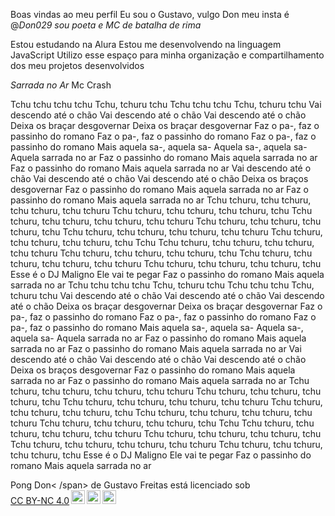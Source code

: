 Boas vindas ao meu perfil
Eu sou o Gustavo, vulgo Don
meu insta é @_Don029
sou poeta e MC de batalha de rima_

Estou estudando na Alura
Estou me desenvolvendo na linguagem JavaScript
Utilizo esse espaço para minha organização e compartilhamento dos meu projetos desenvolvidos

*Sarrada no Ar*
Mc Crash

Tchu tchu tchu tchu
Tchu, tchuru tchu
Tchu tchu tchu
Tchu, tchuru tchu
Vai descendo até o chão
Vai descendo até o chão
Vai descendo até o chão
Deixa os braçar desgovernar
Deixa os braçar desgovernar
Faz o pa-, faz o passinho do romano
Faz o pa-, faz o passinho do romano
Faz o pa-, faz o passinho do romano
Mais aquela sa-, aquela sa-
Aquela sa-, aquela sa-
Aquela sarrada no ar
Faz o passinho do romano
Mais aquela sarrada no ar
Faz o passinho do romano
Mais aquela sarrada no ar
Vai descendo até o chão
Vai descendo até o chão
Vai descendo até o chão
Deixa os braços desgovernar
Faz o passinho do romano
Mais aquela sarrada no ar
Faz o passinho do romano
Mais aquela sarrada no ar
Tchu tchuru, tchu tchuru, tchu tchuru, tchu tchuru
Tchu tchuru, tchu tchuru, tchu tchuru, tchu
Tchu tchuru, tchu tchuru, tchu tchuru, tchu tchuru
Tchu tchuru, tchu tchuru, tchu tchuru, tchu
Tchu tchuru, tchu tchuru, tchu tchuru, tchu tchuru
Tchu tchuru, tchu tchuru, tchu tchuru, tchu
Tchu
Tchu tchuru, tchu tchuru, tchu tchuru, tchu tchuru
Tchu tchuru, tchu tchuru, tchu tchuru, tchu
Tchu tchuru, tchu tchuru, tchu tchuru, tchu tchuru
Tchu tchuru, tchu tchuru, tchu tchuru, tchu
Esse é o DJ Maligno
Ele vai te pegar
Faz o passinho do romano
Mais aquela sarrada no ar
Tchu tchu tchu tchu
Tchu, tchuru tchu
Tchu tchu tchu
Tchu, tchuru tchu
Vai descendo até o chão
Vai descendo até o chão
Vai descendo até o chão
Deixa os braçar desgovernar
Deixa os braçar desgovernar
Faz o pa-, faz o passinho do romano
Faz o pa-, faz o passinho do romano
Faz o pa-, faz o passinho do romano
Mais aquela sa-, aquela sa-
Aquela sa-, aquela sa-
Aquela sarrada no ar
Faz o passinho do romano
Mais aquela sarrada no ar
Faz o passinho do romano
Mais aquela sarrada no ar
Vai descendo até o chão
Vai descendo até o chão
Vai descendo até o chão
Deixa os braços desgovernar
Faz o passinho do romano
Mais aquela sarrada no ar
Faz o passinho do romano
Mais aquela sarrada no ar
Tchu tchuru, tchu tchuru, tchu tchuru, tchu tchuru
Tchu tchuru, tchu tchuru, tchu tchuru, tchu
Tchu tchuru, tchu tchuru, tchu tchuru, tchu tchuru
Tchu tchuru, tchu tchuru, tchu tchuru, tchu
Tchu tchuru, tchu tchuru, tchu tchuru, tchu tchuru
Tchu tchuru, tchu tchuru, tchu tchuru, tchu
Tchu
Tchu tchuru, tchu tchuru, tchu tchuru, tchu tchuru
Tchu tchuru, tchu tchuru, tchu tchuru, tchu
Tchu tchuru, tchu tchuru, tchu tchuru, tchu tchuru
Tchu tchuru, tchu tchuru, tchu tchuru, tchu
Esse é o DJ Maligno
Ele vai te pegar
Faz o passinho do romano
Mais aquela sarrada no ar

<p xmlns:cc="http://creativecommons.org/ns#" xmlns:dct="http://purl.org/dc/terms/"><span property="dct:title">Pong Don< /span> de <span property="cc:attributionName">Gustavo Freitas</span> está licenciado sob <a href="https://creativecommons.org/licenses/by-nc/4.0/?ref=chooser-v1 " target="_blank" rel="license noopener noreferrer" style="display:inline-block;">CC BY-NC 4.0<img style="height:22px!important;margin-left:3px;vertical-align: texto inferior;" src="https://mirrors.creativecommons.org/presskit/icons/cc.svg?ref=chooser-v1" alt=""><img style="height:22px!important;margin-left:3px;vertical -align:texto inferior;" src="https://mirrors.creativecommons.org/presskit/icons/by.svg?ref=chooser-v1" alt=""><img style="height:22px!important;margin-left:3px;vertical -align:texto inferior;" src="https://mirrors.creativecommons.org/presskit/icons/nc.svg?ref=chooser-v1" alt=""></a></p>
